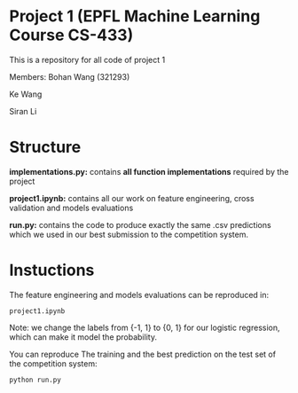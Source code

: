 # Project 1 (EPFL Machine Learning Course CS-433)
This is a repository for all code of project 1

Members:
Bohan Wang (321293)

Ke Wang 

Siran Li

Structure
=================
**implementations.py:** contains **all function implementations** required by the project

**project1.ipynb:** contains all our work on feature engineering, cross validation and models evaluations

**run.py:** contains the code to produce exactly the same .csv predictions which we used in our best submission to the competition system.

Instuctions
=================
The feature engineering and models evaluations can be reproduced in:

``project1.ipynb``

Note: we change the labels from {-1, 1} to {0, 1} for our logistic regression, which can make it model the probability.

You can reproduce The training and the best prediction on the test set of the competition system:

``python run.py``


